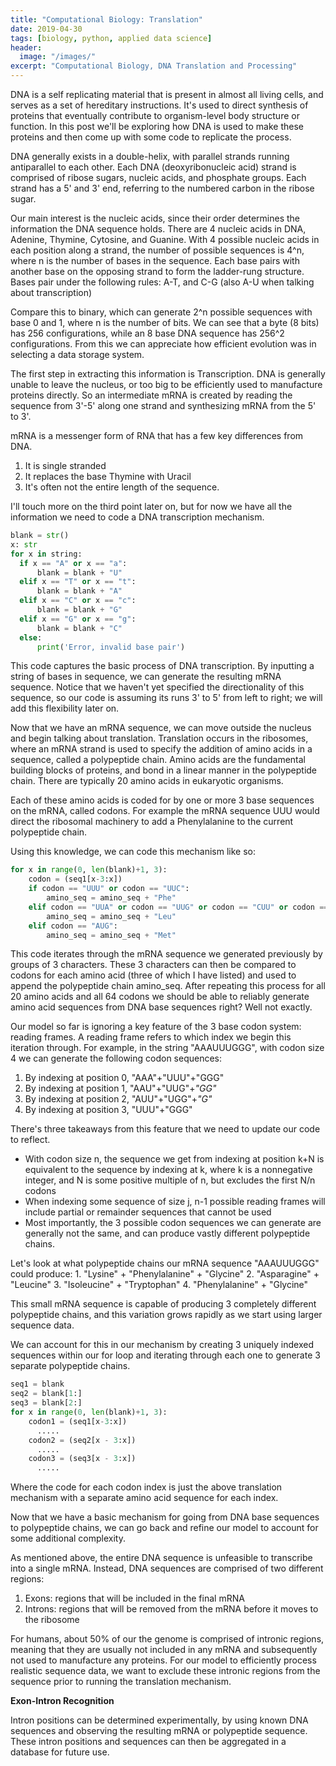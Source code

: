```yaml
---
title: "Computational Biology: Translation"
date: 2019-04-30
tags: [biology, python, applied data science]
header:
  image: "/images/"
excerpt: "Computational Biology, DNA Translation and Processing"
---
```



DNA is a self replicating material that is present in almost all living cells, and serves as a set of hereditary instructions. It's used to direct synthesis of proteins that eventually contribute to organism-level body structure or function. In this post we'll be exploring how DNA is used to make these proteins and then come up with some code to replicate the process.

DNA generally exists in a double-helix, with parallel strands running antiparallel to each other. Each DNA (deoxyribonucleic acid) strand is comprised of ribose sugars, nucleic acids, and phosphate groups. Each strand has a 5' and 3' end, referring to the numbered carbon in the ribose sugar.

Our main interest is the nucleic acids, since their order determines the information the DNA sequence holds. There are 4 nucleic acids in DNA, Adenine, Thymine, Cytosine, and Guanine. With 4 possible nucleic acids in each position along a strand, the number of possible sequences is 4^n, where n is the number of bases in the sequence. Each base pairs with another base on the opposing strand to form the ladder-rung structure. Bases pair under the following rules: A-T, and C-G (also A-U when talking about transcription)

Compare this to binary, which can generate 2^n possible sequences with base 0 and 1, where n is the number of bits. We can see that a byte (8 bits) has 256 configurations, while an 8 base DNA sequence has 256^2 configurations. From this we can appreciate how efficient evolution was in selecting a data storage system.

The first step in extracting this information is Transcription. DNA is generally unable to leave the nucleus, or too big to be efficiently used to manufacture proteins directly. So an intermediate mRNA is created by reading the sequence from 3'-5' along one strand and synthesizing mRNA from the 5' to 3'.

mRNA is a messenger form of RNA that has a few key differences from DNA.
1. It is single stranded
2. It replaces the base Thymine with Uracil
3. It's often not the entire length of the sequence.

I'll touch more on the third point later on, but for now we have all the information we need to code a DNA transcription mechanism.

```python
blank = str()
x: str
for x in string:
  if x == "A" or x == "a":
      blank = blank + "U"
  elif x == "T" or x == "t":
      blank = blank + "A"
  elif x == "C" or x == "c":
      blank = blank + "G"
  elif x == "G" or x == "g":
      blank = blank + "C"
  else:
      print('Error, invalid base pair')
```

This code captures the basic process of DNA transcription. By inputting a string of bases in sequence, we can generate the resulting mRNA sequence. Notice that we haven't yet specified the directionality of this sequence, so our code is assuming its runs 3' to 5' from left to right; we will add this flexibility later on.

Now that we have an mRNA sequence, we can move outside the nucleus and begin talking about translation. Translation occurs in the ribosomes, where an mRNA strand is used to specify the addition of amino acids in a sequence, called a polypeptide chain. Amino acids are the fundamental building blocks of proteins, and bond in a linear manner in the polypeptide chain. There are typically 20 amino acids in eukaryotic organisms.

Each of these amino acids is coded for by one or more 3 base sequences on the mRNA, called codons. For example the mRNA sequence UUU would direct the ribosomal machinery to add a Phenylalanine to the current polypeptide chain.

Using this knowledge, we can code this mechanism like so:

```python
for x in range(0, len(blank)+1, 3):
    codon = (seq1[x-3:x])
    if codon == "UUU" or codon == "UUC":
        amino_seq = amino_seq + "Phe"
    elif codon == "UUA" or codon == "UUG" or codon == "CUU" or codon == "CUC" or codon == "CUA" or codon == "CUG":
        amino_seq = amino_seq + "Leu"
    elif codon == "AUG":
        amino_seq = amino_seq + "Met"
```

This code iterates through the mRNA sequence we generated previously by groups of 3 characters. These 3 characters can then be compared to codons for each amino acid (three of which I have listed) and used to append the polypeptide chain amino_seq. After repeating this process for all 20 amino acids and all 64 codons we should be able to reliably generate amino acid sequences from DNA base sequences right? Well not exactly.

Our model so far is ignoring a key feature of the 3 base codon system: reading frames. A reading frame refers to which index we begin this iteration through. For example, in the string "AAAUUUGGG", with codon size 4 we can generate the following codon sequences:
1. By indexing at position 0, "AAA"+"UUU"+"GGG"
2. By indexing at position 1, "AAU"+"UUG"+*"GG"*
3. By indexing at position 2, "AUU"+"UGG"+*"G"*
4. By indexing at position 3, "UUU"+"GGG"

There's three takeaways from this feature that we need to update our code to reflect.
* With codon size n, the sequence we get from indexing at position k+N is equivalent to the sequence by indexing at k, where k is a nonnegative integer, and N is some positive multiple of n, but excludes the first N/n codons
* When indexing some sequence of size j, n-1 possible reading frames will include partial or remainder sequences that cannot be used
* Most importantly, the 3 possible codon sequences we can generate are generally not the same, and can produce vastly different polypeptide chains.

Let's look at what polypeptide chains our mRNA sequence "AAAUUUGGG" could produce:
    1. "Lysine" + "Phenylalanine" + "Glycine"
    2. "Asparagine" + "Leucine"
    3. "Isoleucine" + "Tryptophan"
    4. "Phenylalanine" + "Glycine"

This small mRNA sequence is capable of producing 3 completely different polypeptide chains, and this variation grows rapidly as we start using larger sequence data.

We can account for this in our mechanism by creating 3 uniquely indexed sequences within our for loop and iterating through each one to generate 3 separate polypeptide chains.

```python
seq1 = blank
seq2 = blank[1:]
seq3 = blank[2:]
for x in range(0, len(blank)+1, 3):
    codon1 = (seq1[x-3:x])
      .....
    codon2 = (seq2[x - 3:x])
      .....
    codon3 = (seq3[x - 3:x])
      .....
```

Where the code for each codon index is just the above translation mechanism with a separate amino acid sequence for each index.

Now that we have a basic mechanism for going from DNA base sequences to polypeptide chains, we can go back and refine our model to account for some additional complexity.

As mentioned above, the entire DNA sequence is unfeasible to transcribe into a single mRNA. Instead, DNA sequences are comprised of two different regions:
1. Exons: regions that will be included in the final mRNA
2. Introns: regions that will be removed from the mRNA before it moves to the ribosome

For humans, about 50% of our the genome is comprised of intronic regions, meaning that they are usually not included in any mRNA and subsequently not used to manufacture any proteins. For our model to efficiently process realistic sequence data, we want to exclude these intronic regions from the sequence prior to running the translation mechanism.

**Exon-Intron Recognition**

Intron positions can be determined experimentally, by using known DNA sequences and observing the resulting mRNA or polypeptide sequence. These intron positions and sequences can then be aggregated in a database for future use.
